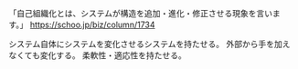 「自己組織化とは、システムが構造を追加・進化・修正させる現象を言います。」
https://schoo.jp/biz/column/1734

システム自体にシステムを変化させるシステムを持たせる。
外部から手を加えなくても変化する。
柔軟性・適応性を持たせる。

